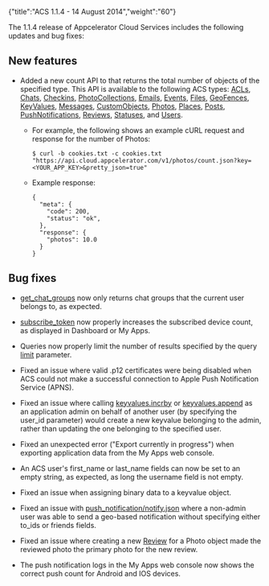 {"title":"ACS 1.1.4 - 14 August 2014","weight":"60"}

The 1.1.4 release of Appcelerator Cloud Services includes the following updates and bug fixes:

## New features

* Added a new count API to that returns the total number of objects of the specified type. This API is available to the following ACS types: [ACLs](/arrowdb/latest/#!/api/ACLs), [Chats](/arrowdb/latest/#!/api/Chats), [Checkins](/arrowdb/latest/#!/api/Checkins), [PhotoCollections](/arrowdb/latest/#!/api/PhotoCollections), [Emails](/arrowdb/latest/#!/api/Emails), [Events](/arrowdb/latest/#!/api/Events), [Files](/arrowdb/latest/#!/api/Files), [GeoFences](/arrowdb/latest/#!/api/GeoFences), [KeyValues](/arrowdb/latest/#!/api/KeyValues), [Messages](/arrowdb/latest/#!/api/Messages), [CustomObjects](/arrowdb/latest/#!/api/CustomObjects), [Photos](/arrowdb/latest/#!/api/Photos), [Places](/arrowdb/latest/#!/api/Places), [Posts](/arrowdb/latest/#!/api/Posts), [PushNotifications](/arrowdb/latest/#!/api/PushNotifications), [Reviews](/arrowdb/latest/#!/api/Reviews), [Statuses](/arrowdb/latest/#!/api/Statuses), and [Users](/arrowdb/latest/#!/api/Users).

    * For example, the following shows an example cURL request and response for the number of Photos:

        ```
        $ curl -b cookies.txt -c cookies.txt "https://api.cloud.appcelerator.com/v1/photos/count.json?key=<YOUR_APP_KEY>&pretty_json=true"
        ```

    * Example response:

        ```
        {
          "meta": {
            "code": 200,
            "status": "ok",
          },
          "response": {
            "photos": 10.0
          }
        }
        ```

## Bug fixes

* [get\_chat\_groups](/arrowdb/latest/#!/api/Chats-method-get_chat_groups) now only returns chat groups that the current user belongs to, as expected.

* [subscribe\_token](/arrowdb/latest/#!/api/PushNotifications-method-subscribe_token) now properly increases the subscribed device count, as displayed in Dashboard or My Apps.

* Queries now properly limit the number of results specified by the query [limit](/arrowdb/latest/#!/guide/search_query-section-skip-and-limit) parameter.

* Fixed an issue where valid .p12 certificates were being disabled when ACS could not make a successful connection to Apple Push Notification Service (APNS).

* Fixed an issue where calling [keyvalues.incrby](/arrowdb/latest/#!/api/KeyValues-method-incrby) or [keyvalues.append](/arrowdb/latest/#!/api/KeyValues-method-append) as an application admin on behalf of another user (by specifying the user\_id parameter) would create a new keyvalue belonging to the admin, rather than updating the one belonging to the specified user.

* Fixed an unexpected error ("Export currently in progress") when exporting application data from the My Apps web console.

* An ACS user's first\_name or last\_name fields can now be set to an empty string, as expected, as long the username field is not empty.

* Fixed an issue when assigning binary data to a keyvalue object.

* Fixed an issue with [push\_notification/notify.json](/arrowdb/latest/#!/api/PushNotifications-method-notify) where a non-admin user was able to send a geo-based notification without specifying either to\_ids or friends fields.

* Fixed an issue where creating a new [Review](/arrowdb/latest/#!/api/Reviews-method-create) for a Photo object made the reviewed photo the primary photo for the new review.

* The push notification logs in the My Apps web console now shows the correct push count for Android and IOS devices.
